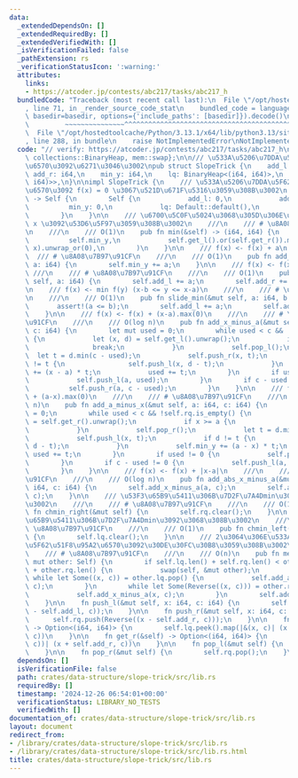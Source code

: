 ```yaml
---
data:
  _extendedDependsOn: []
  _extendedRequiredBy: []
  _extendedVerifiedWith: []
  _isVerificationFailed: false
  _pathExtension: rs
  _verificationStatusIcon: ':warning:'
  attributes:
    links:
    - https://atcoder.jp/contests/abc217/tasks/abc217_h
  bundledCode: "Traceback (most recent call last):\n  File \"/opt/hostedtoolcache/Python/3.13.1/x64/lib/python3.13/site-packages/onlinejudge_verify/documentation/build.py\"\
    , line 71, in _render_source_code_stat\n    bundled_code = language.bundle(stat.path,\
    \ basedir=basedir, options={'include_paths': [basedir]}).decode()\n          \
    \         ~~~~~~~~~~~~~~~^^^^^^^^^^^^^^^^^^^^^^^^^^^^^^^^^^^^^^^^^^^^^^^^^^^^^^^^^^^^^^^^^^\n\
    \  File \"/opt/hostedtoolcache/Python/3.13.1/x64/lib/python3.13/site-packages/onlinejudge_verify/languages/rust.py\"\
    , line 288, in bundle\n    raise NotImplementedError\nNotImplementedError\n"
  code: "// verify: https://atcoder.jp/contests/abc217/tasks/abc217_h\n\nuse std::{cmp::Reverse,\
    \ collections::BinaryHeap, mem::swap};\n\n/// \u533A\u5206\u7DDA\u5F62\u51F8\u95A2\
    \u6570\u3092\u6271\u3046\u3002\npub struct SlopeTrick {\n    add_l: i64,\n   \
    \ add_r: i64,\n    min_y: i64,\n    lq: BinaryHeap<(i64, i64)>,\n    rq: BinaryHeap<Reverse<(i64,\
    \ i64)>>,\n}\n\nimpl SlopeTrick {\n    /// \u533A\u5206\u7DDA\u5F62\u51F8\u95A2\
    \u6570\u3092 f(x) = 0 \u3067\u521D\u671F\u5316\u3059\u308B\u3002\n    pub fn new()\
    \ -> Self {\n        Self {\n            add_l: 0,\n            add_r: 0,\n  \
    \          min_y: 0,\n            lq: Default::default(),\n            rq: Default::default(),\n\
    \        }\n    }\n\n    /// \u6700\u5C0F\u5024\u3068\u305D\u306E\u6642\u306E\
    \ x \u3092\u53D6\u5F97\u3059\u308B\u3002\n    ///\n    /// # \u8A08\u7B97\u91CF\
    \n    ///\n    /// O(1)\n    pub fn min(&self) -> (i64, i64) {\n        (\n  \
    \          self.min_y,\n            self.get_l().or(self.get_r()).map(|(x, _)|\
    \ x).unwrap_or(0),\n        )\n    }\n\n    /// f(x) <- f(x) + a\n    ///\n  \
    \  /// # \u8A08\u7B97\u91CF\n    ///\n    /// O(1)\n    pub fn add_a(&mut self,\
    \ a: i64) {\n        self.min_y += a;\n    }\n\n    /// f(x) <- f(x - a)\n   \
    \ ///\n    /// # \u8A08\u7B97\u91CF\n    ///\n    /// O(1)\n    pub fn shift(&mut\
    \ self, a: i64) {\n        self.add_l += a;\n        self.add_r += a;\n    }\n\
    \n    /// f(x) <- min f(y) (x-b <= y <= x-a)\n    ///\n    /// # \u8A08\u7B97\u91CF\
    \n    ///\n    /// O(1)\n    pub fn slide_min(&mut self, a: i64, b: i64) {\n \
    \       assert!(a <= b);\n        self.add_l += a;\n        self.add_r += b;\n\
    \    }\n\n    /// f(x) <- f(x) + (x-a).max(0)\n    ///\n    /// # \u8A08\u7B97\
    \u91CF\n    ///\n    /// O(log n)\n    pub fn add_x_minus_a(&mut self, a: i64,\
    \ c: i64) {\n        let mut used = 0;\n        while used < c && !self.lq.is_empty()\
    \ {\n            let (x, d) = self.get_l().unwrap();\n            if x <= a {\n\
    \                break;\n            }\n            self.pop_l();\n          \
    \  let t = d.min(c - used);\n            self.push_r(x, t);\n            if d\
    \ != t {\n                self.push_l(x, d - t);\n            }\n            self.min_y\
    \ += (x - a) * t;\n            used += t;\n        }\n        if used != 0 {\n\
    \            self.push_l(a, used);\n        }\n        if c - used != 0 {\n  \
    \          self.push_r(a, c - used);\n        }\n    }\n\n    /// f(x) <- f(x)\
    \ + (a-x).max(0)\n    ///\n    /// # \u8A08\u7B97\u91CF\n    ///\n    /// O(log\
    \ n)\n    pub fn add_a_minus_x(&mut self, a: i64, c: i64) {\n        let mut used\
    \ = 0;\n        while used < c && !self.rq.is_empty() {\n            let (x, d)\
    \ = self.get_r().unwrap();\n            if x >= a {\n                break;\n\
    \            }\n            self.pop_r();\n            let t = d.min(c - used);\n\
    \            self.push_l(x, t);\n            if d != t {\n                self.push_r(x,\
    \ d - t);\n            }\n            self.min_y += (a - x) * t;\n           \
    \ used += t;\n        }\n        if used != 0 {\n            self.push_r(a, used);\n\
    \        }\n        if c - used != 0 {\n            self.push_l(a, c - used);\n\
    \        }\n    }\n\n    /// f(x) <- f(x) + |x-a|\n    ///\n    /// # \u8A08\u7B97\
    \u91CF\n    ///\n    /// O(log n)\n    pub fn add_abs_x_minus_a(&mut self, a:\
    \ i64, c: i64) {\n        self.add_x_minus_a(a, c);\n        self.add_a_minus_x(a,\
    \ c);\n    }\n\n    /// \u53F3\u65B9\u5411\u306B\u7D2F\u7A4Dmin\u3092\u3068\u308B\
    \u3002\n    ///\n    /// # \u8A08\u7B97\u91CF\n    ///\n    /// O(1)\n    pub\
    \ fn chmin_right(&mut self) {\n        self.rq.clear();\n    }\n\n    /// \u5DE6\
    \u65B9\u5411\u306B\u7D2F\u7A4Dmin\u3092\u3068\u308B\u3002\n    ///\n    /// #\
    \ \u8A08\u7B97\u91CF\n    ///\n    /// O(1)\n    pub fn chmin_left(&mut self)\
    \ {\n        self.lq.clear();\n    }\n\n    /// 2\u3064\u306E\u533A\u5206\u7DDA\
    \u5F62\u51F8\u95A2\u6570\u3092\u30DE\u30FC\u30B8\u3059\u308B\u3002\n    ///\n\
    \    /// # \u8A08\u7B97\u91CF\n    ///\n    /// O(n)\n    pub fn merge(&mut self,\
    \ mut other: Self) {\n        if self.lq.len() + self.rq.len() < other.lq.len()\
    \ + other.rq.len() {\n            swap(self, &mut other);\n        }\n       \
    \ while let Some((x, c)) = other.lq.pop() {\n            self.add_a_minus_x(x,\
    \ c);\n        }\n        while let Some(Reverse((x, c))) = other.rq.pop() {\n\
    \            self.add_x_minus_a(x, c);\n        }\n        self.add_a(other.min_y);\n\
    \    }\n\n    fn push_l(&mut self, x: i64, c: i64) {\n        self.lq.push((x\
    \ - self.add_l, c));\n    }\n\n    fn push_r(&mut self, x: i64, c: i64) {\n  \
    \      self.rq.push(Reverse((x - self.add_r, c)));\n    }\n\n    fn get_l(&self)\
    \ -> Option<(i64, i64)> {\n        self.lq.peek().map(|&(x, c)| (x + self.add_l,\
    \ c))\n    }\n\n    fn get_r(&self) -> Option<(i64, i64)> {\n        self.rq.peek().map(|&Reverse((x,\
    \ c))| (x + self.add_r, c))\n    }\n\n    fn pop_l(&mut self) {\n        self.lq.pop();\n\
    \    }\n\n    fn pop_r(&mut self) {\n        self.rq.pop();\n    }\n}\n"
  dependsOn: []
  isVerificationFile: false
  path: crates/data-structure/slope-trick/src/lib.rs
  requiredBy: []
  timestamp: '2024-12-26 06:54:01+00:00'
  verificationStatus: LIBRARY_NO_TESTS
  verifiedWith: []
documentation_of: crates/data-structure/slope-trick/src/lib.rs
layout: document
redirect_from:
- /library/crates/data-structure/slope-trick/src/lib.rs
- /library/crates/data-structure/slope-trick/src/lib.rs.html
title: crates/data-structure/slope-trick/src/lib.rs
---
```


